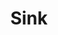 ---
title: Sink
description: Awesome Sink
featured_image: milli.jpg
weight: 1

# list pages require at least one image to be displayed.
---